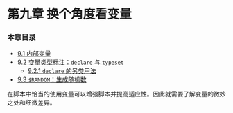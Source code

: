 # 第九章 换个角度看变量

### 本章目录

- [9.1 内部变量](09_1_internal_variables.md)
- [9.2 变量类型标注：`declare` 与 `typeset`](09_2_typing_variables_declare_or_typeset.md)
    - [9.2.1 `declare` 的另类用法](09_2_1_another_use_for_declare.md)
- [9.3 `$RANDOM`：生成随机数](09_3_random_generate_random_integer.md)

在脚本中恰当的使用变量可以增强脚本并提高适应性。因此就需要了解变量的微妙之处和细微差异。